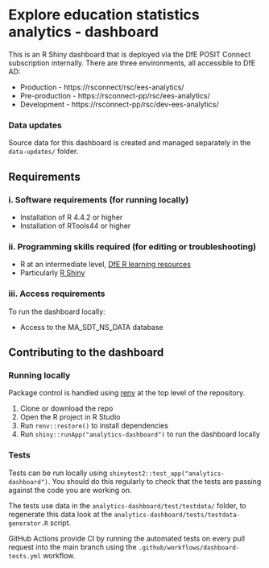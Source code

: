 # Explore education statistics analytics - dashboard

This is an R Shiny dashboard that is deployed via the DfE POSIT Connect subscription internally. There are three environments, all accessible to DfE AD:

* Production - https://rsconnect/rsc/ees-analytics/
* Pre-production - https://rsconnect-pp/rsc/ees-analytics/
* Development - https://rsconnect-pp/rsc/dev-ees-analytics/

### Data updates

Source data for this dashboard is created and managed separately in the `data-updates/` folder.

## Requirements

### i. Software requirements (for running locally)

- Installation of R 4.4.2 or higher
- Installation of RTools44 or higher

### ii. Programming skills required (for editing or troubleshooting)

- R at an intermediate level, [DfE R learning resources](https://dfe-analytical-services.github.io/analysts-guide/learning-development/r.html)
- Particularly [R Shiny](https://shiny.rstudio.com/)

### iii. Access requirements

To run the dashboard locally:
- Access to the MA_SDT_NS_DATA database

## Contributing to the dashboard

### Running locally

Package control is handled using [renv](https://rstudio.github.io/renv/articles/renv.html) at the top level of the repository.

1. Clone or download the repo
2. Open the R project in R Studio
3. Run `renv::restore()` to install dependencies
4. Run `shiny::runApp("analytics-dashboard")` to run the dashboard locally

### Tests

Tests can be run locally using `shinytest2::test_app("analytics-dashboard")`. You should do this regularly to check that the tests are passing against the code you are working on.

The tests use data in the `analytics-dashboard/test/testdata/` folder, to regenerate this data look at the `analytics-dashboard/tests/testdata-generator.R` script.

GitHub Actions provide CI by running the automated tests on every pull request into the main branch using the `.github/workflows/dashboard-tests.yml` workflow.

